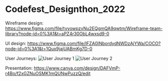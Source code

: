 # Codefest_Designthon_2022

Wireframe design:
https://www.figma.com/file/tyvowpzvNu2EQgmQA9qwtm/Wireframe-team-library?node-id=0%3A1&t=aPZ4r30ObL4wxsd9-0

UI design:
https://www.figma.com/file/IFZA0INbordydNWDzAjYWa/COCO?node-id=0%3A1&t=1Qux9jajUABmKg7D-0

User Journeys:
![User Journey 1](https://user-images.githubusercontent.com/104246945/209508900-f3a4eaea-28c4-4b1f-8a18-524c27612a0f.jpg)
![User Journey 2](https://user-images.githubusercontent.com/104246945/209508903-21d70cce-ce37-4502-9301-49edaff0c630.jpg)

Presentation:
https://www.canva.com/design/DAFVmP-r4Bo/f2xGZNuOSMK1mQUNwPuzzQ/edit
